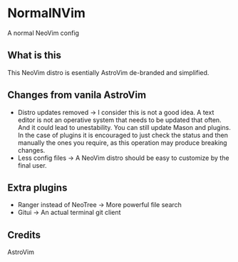 # NormalNVim
A normal NeoVim config

## What is this
This NeoVim distro is esentially AstroVim de-branded and simplified.

## Changes from vanila AstroVim

* Distro updates removed → I consider this is not a good idea. A text editor is not an operative system that needs to be updated that often. And it could lead to unestability. You can still update Mason and plugins. In the case of plugins it is encouraged to just check the status and then manually the ones you require, as this operation may produce breaking changes.
* Less config files → A NeoVim distro should be easy to customize by the final user.

## Extra plugins

* Ranger instead of NeoTree → More powerful file search
* Gitui → An actual terminal git client

## Credits
AstroVim
